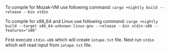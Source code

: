 
To compile for Mozak-VM use following command:
`cargo +nightly build --release --bin stdin`

To compile for x86_64 and Linux use following command:
`cargo +nightly build --target x86_64-unknown-linux-gnu --release --bin stdin-x86 --features="x86"`


First execute `stdin-x86` which will create `iotape.txt` file. Next run `stdin` which will read input from `iotape.txt` file.


